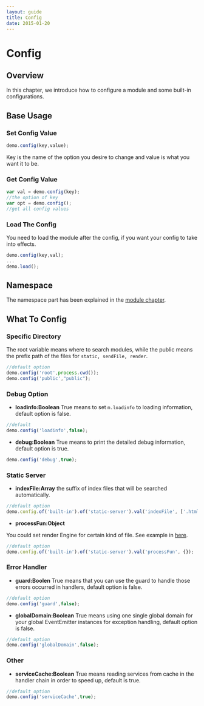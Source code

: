 ```yaml
---
layout: guide
title: Config
date: 2015-01-20
---
```


# Config

## Overview
In this chapter, we introduce how to configure a module and some built-in configurations.

## Base Usage

### Set Config Value

~~~js
demo.config(key,value);
~~~
Key is the name of the option you desire to change and value is what you want it to be.

### Get Config Value

~~~js
var val = demo.config(key);
//the option of key
var opt = demo.config();
//get all config values
~~~

### Load The Config

You need to load the module after the config, if you want your config to take into effects.

~~~js
demo.config(key,val);
...
demo.load();
~~~

## Namespace
The namespace part has been explained in the [module chapter](http://zetajs.io/guide/Module.html).

## What To Config

### Specific Directory

The root variable means where to search modules, while the public means the prefix path of the files for `static, sendFile, render`.

~~~js
//default option
demo.config('root',process.cwd());
demo.config('public',"public");
~~~

### Debug Option

- **loadinfo:Boolean**
True means to set `m.loadinfo` to loading information, default option is false.

~~~js
//default
demo.config('loadinfo',false);
~~~

- **debug:Boolean**
True means to print the detailed debug information, default option is true.

~~~js
demo.config('debug',true);
~~~

### Static Server

- **indexFile:Array** the suffix of index files that will be searched automatically.

~~~js
//default option
demo.config.of('built-in').of('static-server').val('indexFile', ['.html', '.htm', '.md']);
~~~

- **processFun:Object**

You could set render Engine for certain kind of file. See example in [here](http://zetajs.io/guide/built-in-service.html#render-files).

~~~js
//default option
demo.config.of('built-in').of('static-server').val('processFun', {});
~~~




### Error Handler
- **guard:Boolen**
True means that you can use the guard to handle those errors occurred in handlers, default option is false.

~~~js
//default option
demo.config('guard',false);
~~~

- **globalDomain:Boolean**
True means using one single global domain for your global EventEmitter instances for exception handling, default option is false.

~~~js
//default option
demo.config('globalDomain',false);
~~~

### Other
- **serviceCache:Boolean**
True means reading services from cache in the handler chain in order to speed up, default is true.

~~~js
//default option
demo.config('serviceCache',true);
~~~
